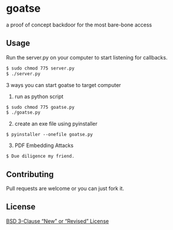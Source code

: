 # goatse
a proof of concept backdoor for the most bare-bone access

## Usage
Run the server.py on your computer to start listening for callbacks.
```bash
$ sudo chmod 775 server.py
$ ./server.py
```

3 ways you can start goatse to target computer
1. run as python script
```bash
$ sudo chmod 775 goatse.py
$ ./goatse.py
```
2. create an exe file using pyinstaller
```
$ pyinstaller --onefile goatse.py
```
3. PDF Embedding Attacks
```
$ Due diligence my friend.
```

## Contributing
Pull requests are welcome or you can just fork it.

## License
[BSD 3-Clause “New” or “Revised” License](https://choosealicense.com/licenses/bsd-3-clause/)
